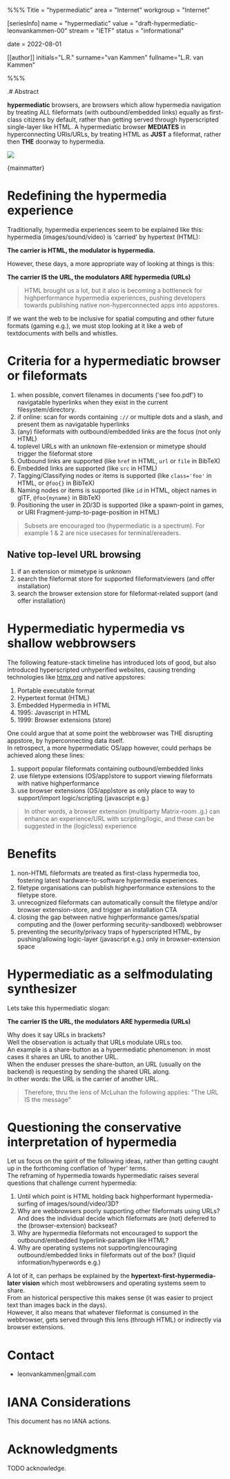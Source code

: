 %%%
Title = "hypermediatic"
area = "Internet"
workgroup = "Internet"

[seriesInfo]
name = "hypermediatic"
value = "draft-hypermediatic-leonvankammen-00"
stream = "IETF"
status = "informational"

date = 2022-08-01 

[[author]]
initials="L.R."
surname="van Kammen"
fullname="L.R. van Kammen"

%%%

<!-- for annotated version see: https://raw.githubusercontent.com/ietf-tools/rfcxml-templates-and-schemas/main/draft-rfcxml-general-template-annotated-00.xml -->

.# Abstract

**hypermediatic** browsers, are browsers which allow hypermedia navigation by treating ALL fileformats (with outbound/embedded links) equally as first-class citizens by default, rather than getting served through hyperscripted single-layer like HTML.
A hypermediatic browser <b>MEDIATES</b> in hyperconnecting URIs/URLs, by treating HTML as **JUST** a fileformat, rather then **THE** doorway to hypermedia.

<img src="droste.jpg" style="max-width:600px"/>

{mainmatter}

# Redefining the hypermedia experience 

Traditionally, hypermedia experiences seem to be explained like this: hypermedia (images/sound/video) is 'carried' by hypertext (HTML):

**The carrier is HTML, the modulator is hypermedia.**

However, these days, a more appropriate way of looking at things is this:

**The carrier IS the URL, the modulators ARE hypermedia (URLs)**

> HTML brought us a lot, but it also is becoming a bottleneck for highperformance hypermedia experiences, pushing developers towards publishing native non-hyperconnected apps into appstores.

If we want the web to be inclusive for spatial computing and other future formats (gaming e.g.), we must stop looking at it like a web of textdocuments with bells and whistles.

# Criteria for a hypermediatic browser or fileformats

1. when possible, convert filenames in documents ('see foo.pdf') to navigatable hyperlinks when they exist in the current filesystem/directory.
2. if online: scan for words containing `://` or multiple dots and a slash, and present them as navigatable hyperlinks
3. (any) fileformats with outbound/embedded links are the focus (not only HTML)
4. toplevel URLs with an unknown file-extension or mimetype should trigger the fileformat store 
5. Outbound links are supported (like `href` in HTML, `url` or `file` in BibTeX)
6. Embedded links are supported (like `src` in HTML)
7. Tagging/Classifying nodes or items is supported (like `class='foo'` in HTML, or `@foo{}` in BibTeX)
8. Naming nodes or items is supported (like `id` in HTML, object names in glTF, `@foo{myname}` in BibTeX)
9. Positioning the user in 2D/3D is supported (like a spawn-point in games, or URI Fragment-jump-to-page-position in HTML)

> Subsets are encouraged too (hypermediatic is a spectrum). For example 1 & 2 are nice usecases for terminal/ereaders.

## Native top-level URL browsing

1. if an extension or mimetype is unknown
1. search the fileformat store for supported fileformatviewers (and offer installation)
1. search the browser extension store for fileformat-related support (and offer installation)

# Hypermediatic hypermedia vs shallow webbrowsers 

The following feature-stack timeline has introduced lots of good, but also introduced hyperscripted unhyperified websites, causing trending technologies like [htmx.org](https://htmx.org) and native appstores:

1. Portable executable format
2. Hypertext format (HTML)
3. Embedded Hypermedia in HTML 
4. 1995: Javascript in HTML 
5. 1999: Browser extensions (store)

One could argue that at some point the webbrowser was THE disrupting appstore, by hyperconnecting data itself.<br>
In retrospect, a more hypermediatic OS/app however, could perhaps be achieved along these lines:

1. support popular fileformats containing outbound/embedded links
2. use filetype extensions (OS/app)store to support viewing fileformats with native highperformance 
3. use browser extensions (OS/app)store as only place to way to support/import logic/scripting (javascript e.g.)

> In other words, a browser extension (multiparty Matrix-room .g.) can enhance an experience/URL with scripting/logic, and these can be suggested in the (logicless) experience

# Benefits 

1. non-HTML fileformats are treated as first-class hypermedia too, fostering latest hardware-to-software hypermedia experiences.
2. filetype organisations can publish highperformance extensions to the filetype store.
3. unrecognized fileformats can automatically consult the filetype and/or browser extension-store, and trigger an installation CTA
4. closing the gap between native highperformance games/spatial computing and the (lower performing security-sandboxed) webbrowser
5. preventing the security/privacy traps of hyperscripted HTML, by pushing/allowing logic-layer (javascript e.g.) only in browser-extension space

# Hypermediatic as a selfmodulating synthesizer

Lets take this hypermediatic slogan:

**The carrier IS the URL, the modulators ARE hypermedia (URLs)**

Why does it say URLs in brackets?<br>
Well the observation is actually that URLs modulate URLs too.<br> 
An example is a share-button as a hypermediatic phenomenon: in most cases it shares an URL to another URL.<br>
When the enduser presses the share-button, an URL (usually on the backend) is requesting by sending the shared URL along.<br>
In other words: the URL is the carrier of another URL.<br>

> Therefore, thru the lens of McLuhan the following applies: "The URL IS the message"

# Questioning the conservative interpretation of hypermedia

Let us focus on the spirit of the following ideas, rather than getting caught up in the forthcoming conflation of 'hyper' terms.<br>
The reframing of hypermedia towards hypermediatic raises several questions that challenge current hypermedia:<br>

1. Until which point is HTML holding back highperformant hypermedia-surfing of images/sound/video/3D?
1. Why are webbrowsers poorly supporting other fileformats using URLs? And does the individual decide which fileformats are (not) deferred to the (browser-extension) backseat?
1. Why are hypermedia fileformats not encouraged to support the outbound/embedded hyperlink-paradigm like HTML?
1. Why are operating systems not supporting/encouraging outbound/embedded links in fileformats out of the box? (liquid information/hyperwords e.g.)

A lot of it, can perhaps be explained by the **hypertext-first-hypermedia-later vision** which most webbrowsers and operating systems seem to share.<br>
From an historical perspective this makes sense (it was easier to project text than images back in the days).<br>
However, it also means that whatever fileformat is consumed in the webbrowser, gets served through this lens (through HTML) or indirectly via browser extensions.<br>

# Contact

* leonvankammen|gmail.com

# IANA Considerations

This document has no IANA actions.

# Acknowledgments

TODO acknowledge.
